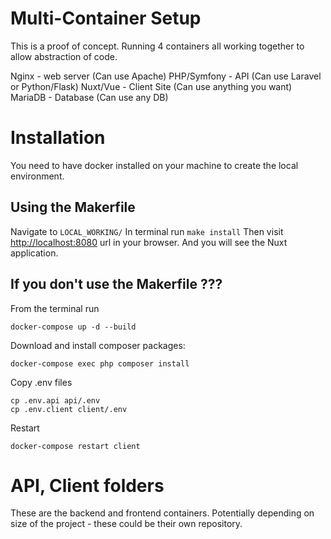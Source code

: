 # Multi-Container Setup

This is a proof of concept. Running 4 containers all working together to allow abstraction of code.

Nginx - web server (Can use Apache)
PHP/Symfony - API (Can use Laravel or Python/Flask)
Nuxt/Vue - Client Site (Can use anything you want)
MariaDB - Database (Can use any DB)
#


# Installation

You need to have docker installed on your machine to create the local environment.

## Using the Makerfile

Navigate to ```LOCAL_WORKING/``` In terminal run ```make install```
Then visit [http://localhost:8080](http://localhost:8080/) url in your browser. And you will see the Nuxt application.


## If you don't use the Makerfile ???

From the terminal run
```
docker-compose up -d --build
```
Download and install composer packages:
```
docker-compose exec php composer install
```
Copy .env files
```
cp .env.api api/.env
cp .env.client client/.env
```
Restart
```
docker-compose restart client
```

# API, Client folders

These are the backend and frontend containers. Potentially depending on size of the project - these could be their own repository.

